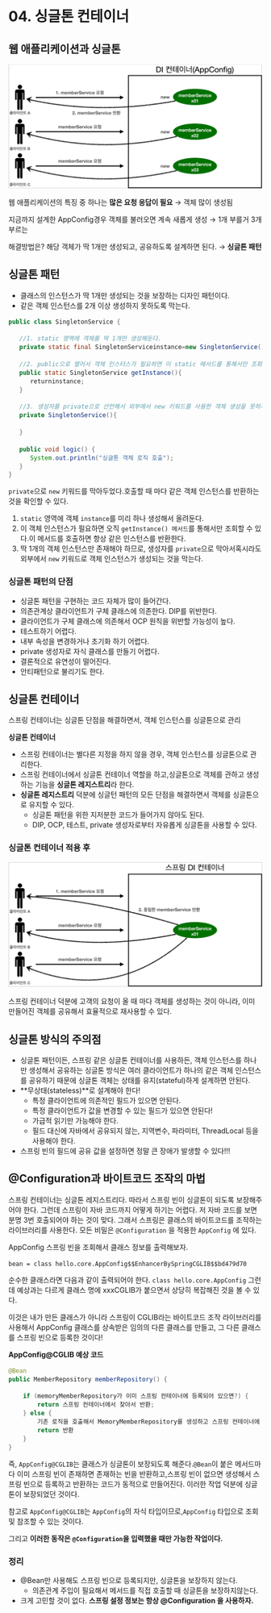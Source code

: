 # 04. 싱글톤 컨테이너

## 웹 애플리케이션과 싱글톤

![제목](../이미지/04_싱글톤_컨테이너1.png)

웹 애플리케이션의 특징 중 하나는 **많은 요청 응답이 필요** → 객체 많이 생성됨

지금까지 설계한 AppConfig경우 객체를 불러오면 계속 새롭게 생성 → 1개 부를거 3개부르는

해결방법은? 해당 객체가 딱 1개만 생성되고, 공유하도록 설계하면 된다. → **싱글톤 패턴**

## 싱글톤 패턴

- 클래스의 인스턴스가 딱 1개만 생성되는 것을 보장하는 디자인 패턴이다.
- 같은 객체 인스턴스를 2개 이상 생성하지 못하도록 막는다.

```java
public class SingletonService {

   //1. static 영역에 객체를 딱 1개만 생성해둔다.
   private static final SingletonServiceinstance=new SingletonService();

   //2. public으로 열어서 객체 인스터스가 필요하면 이 static 메서드를 통해서만 조회하도록 허용한다.
   public static SingletonService getInstance(){
      returninstance;
   }

   //3. 생성자를 private으로 선언해서 외부에서 new 키워드를 사용한 객체 생성을 못하게 막는다.
   private SingletonService(){

   }

   public void logic() {
      System.out.println("싱글톤 객체 로직 호출");
   }
}
```

`private`으로 `new` 키워드를 막아두었다.호출할 때 마다 같은 객체 인스턴스를 반환하는 것을 확인할 수 있다.

1. `static` 영역에 객체 `instance`를 미리 하나 생성해서 올려둔다.
2. 이 객체 인스턴스가 필요하면 오직 `getInstance() 메서드`를 통해서만 조회할 수 있다.이 메서드를 호출하면 항상 같은 인스턴스를 반환한다.
3. 딱 1개의 객체 인스턴스만 존재해야 하므로, 생성자를 `private`으로 막아서혹시라도 외부에서 `new` 키워드로 객체 인스턴스가 생성되는 것을 막는다.

### 싱글톤 패턴의 단점

- 싱글톤 패턴을 구현하는 코드 자체가 많이 들어간다.
- 의존관계상 클라이언트가 구체 클래스에 의존한다. DIP를 위반한다.
- 클라이언트가 구체 클래스에 의존해서 OCP 원칙을 위반할 가능성이 높다.
- 테스트하기 어렵다.
- 내부 속성을 변경하거나 초기화 하기 어렵다.
- private 생성자로 자식 클래스를 만들기 어렵다.
- 결론적으로 유연성이 떨어진다.
- 안티패턴으로 불리기도 한다.

## 싱글톤 컨테이너

스프링 컨테이너는 싱글톤 단점을 해결하면서, 객체 인스턴스를 싱글톤으로 관리

**싱글톤 컨테이너**

- 스프링 컨테이너는 별다른 지정을 하지 않을 경우, 객체 인스턴스를 싱글톤으로 관리한다.
- 스프링 컨테이너에서 싱글톤 컨테이너 역할을 하고,싱글톤으로 객체를 관하고 생성하는 기능을 **싱글톤 레지스트리**라 한다.
- **싱글톤 레지스트리** 덕분에 싱글턴 패턴의 모든 단점을 해결하면서 객체를 싱글톤으로 유지할 수 있다.
    - 싱글톤 패턴을 위한 지저분한 코드가 들어가지 않아도 된다.
    - DIP, OCP, 테스트, private 생성자로부터 자유롭게 싱글톤을 사용할 수 있다.

### 싱글톤 컨테이너 적용 후

![제목](../이미지/04_싱글톤_컨테이너.png)

스프링 컨테이너 덕분에 고객의 요청이 올 때 마다 객체를 생성하는 것이 아니라, 이미 만들어진 객체를 공유해서 효율적으로 재사용할 수 있다.

## 싱글톤 방식의 주의점

- 싱글톤 패턴이든, 스프링 같은 싱글톤 컨테이너를 사용하든, 객체 인스턴스를 하나만 생성해서 공유하는
싱글톤 방식은 여러 클라이언트가 하나의 같은 객체 인스턴스를 공유하기 때문에 싱글톤 객체는 상태를
유지(stateful)하게 설계하면 안된다.
- **무상태(stateless)**로 설계해야 한다!
    - 특정 클라이언트에 의존적인 필드가 있으면 안된다.
    - 특정 클라이언트가 값을 변경할 수 있는 필드가 있으면 안된다!
    - 가급적 읽기만 가능해야 한다.
    - 필드 대신에 자바에서 공유되지 않는, 지역변수, 파라미터, ThreadLocal 등을 사용해야 한다.
- 스프링 빈의 필드에 공유 값을 설정하면 정말 큰 장애가 발생할 수 있다!!!

## @Configuration과 바이트코드 조작의 마법

스프링 컨테이너는 싱글톤 레지스트리다. 따라서 스프링 빈이 싱글톤이 되도록 보장해주어야 한다. 그런데
스프링이 자바 코드까지 어떻게 하기는 어렵다. 저 자바 코드를 보면 분명 3번 호출되어야 하는 것이 맞다.
그래서 스프링은 클래스의 바이트코드를 조작하는 라이브러리를 사용한다.
모든 비밀은 `@Configuration` 을 적용한 `AppConfig` 에 있다.

AppConfig 스프링 빈을 조회해서 클래스 정보를 출력해보자.

`bean = class hello.core.AppConfig$$EnhancerBySpringCGLIB$$bd479d70`

순수한 클래스라면 다음과 같이 출력되어야 한다. `class hello.core.AppConfig`
그런데 예상과는 다르게 클래스 명에 xxxCGLIB가 붙으면서 상당히 복잡해진 것을 볼 수 있다.

이것은 내가 만든 클래스가 아니라 스프링이 CGLIB라는 바이트코드 조작 라이브러리를 사용해서 AppConfig 클래스를 상속받은 임의의 다른 클래스를 만들고, 그 다른 클래스를 스프링 빈으로 등록한 것이다!

**AppConfig@CGLIB 예상 코드**

```java
@Bean
public MemberRepository memberRepository() {

    if (memoryMemberRepository가 이미 스프링 컨테이너에 등록되어 있으면?) {
        return 스프링 컨테이너에서 찾아서 반환;
    } else {
        기존 로직을 호출해서 MemoryMemberRepository를 생성하고 스프링 컨테이너에 등록
        return 반환
    }
}
```

즉, `AppConfig@CGLIB`는 클래스가 싱글톤이 보장되도록 해준다.`@Bean`이 붙은 메서드마다 이미 스프링 빈이 존재하면 존재하는 빈을 반환하고,스프링 빈이 없으면 생성해서 스프링 빈으로 등록하고 반환하는 코드가 동적으로 만들어진다. 이러한 작업 덕분에 싱글톤이 보장되었던 것이다.

참고로 `AppConfig@CGLIB`는 `AppConfig`의 자식 타입이므로,`AppConfig` 타입으로 조회 및 참조할 수 있는 것이다.

그리고 **이러한 동작은 `@Configuration`을 입력했을 때만 가능한 작업이다.**

### 정리

- @Bean만 사용해도 스프링 빈으로 등록되지만, 싱글톤을 보장하지 않는다.
    - 의존관계 주입이 필요해서 메서드를 직접 호출할 때 싱글톤을 보장하지않는다.
- 크게 고민할 것이 없다. **스프링 설정 정보는 항상 @Configuration 을 사용하자.**
